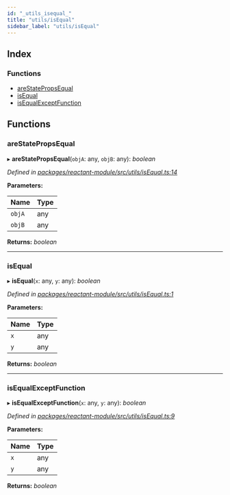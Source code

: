 ```yaml
---
id: "_utils_isequal_"
title: "utils/isEqual"
sidebar_label: "utils/isEqual"
---
```


## Index

### Functions

* [areStatePropsEqual](_utils_isequal_.md#arestatepropsequal)
* [isEqual](_utils_isequal_.md#isequal)
* [isEqualExceptFunction](_utils_isequal_.md#isequalexceptfunction)

## Functions

###  areStatePropsEqual

▸ **areStatePropsEqual**(`objA`: any, `objB`: any): *boolean*

*Defined in [packages/reactant-module/src/utils/isEqual.ts:14](https://github.com/unadlib/reactant/blob/5ec3851/packages/reactant-module/src/utils/isEqual.ts#L14)*

**Parameters:**

Name | Type |
------ | ------ |
`objA` | any |
`objB` | any |

**Returns:** *boolean*

___

###  isEqual

▸ **isEqual**(`x`: any, `y`: any): *boolean*

*Defined in [packages/reactant-module/src/utils/isEqual.ts:1](https://github.com/unadlib/reactant/blob/5ec3851/packages/reactant-module/src/utils/isEqual.ts#L1)*

**Parameters:**

Name | Type |
------ | ------ |
`x` | any |
`y` | any |

**Returns:** *boolean*

___

###  isEqualExceptFunction

▸ **isEqualExceptFunction**(`x`: any, `y`: any): *boolean*

*Defined in [packages/reactant-module/src/utils/isEqual.ts:9](https://github.com/unadlib/reactant/blob/5ec3851/packages/reactant-module/src/utils/isEqual.ts#L9)*

**Parameters:**

Name | Type |
------ | ------ |
`x` | any |
`y` | any |

**Returns:** *boolean*
